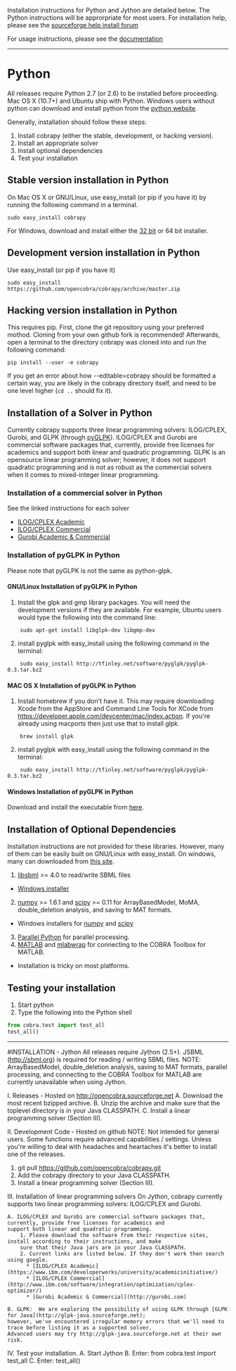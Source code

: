 Installation instructions for Python and Jython are detailed below. The 
Python instructions will be approrpriate for most users. For installation 
help, please see the [sourceforge help install 
forum](https://sourceforge.net/projects/opencobra/forums/forum/4194275)

For usage instructions, please see the 
[documentation](https://cobrapy.readthedocs.org/en/latest/)

--------------------------------------------------------------------------------

# Python
All releases require Python 2.7 (or 2.6) to be installed before proceeding. 
Mac OS X (10.7+) and Ubuntu ship with Python. Windows users without python 
can download and install python from the [python 
website](http://www.python.org/download/releases/2.7.3/).

Generally, installation should follow these steps:

1. Install cobrapy (either the stable, development, or hacking version).
2. Install an appropriate solver
3. Install optional dependencies
4. Test your installation


## Stable version installation in Python
On Mac OS X or GNU/Linux, use easy_install (or pip if you have it) by running
the following command in a terminal.

    sudo easy_install cobrapy

For Windows, download and install either the [32 
bit](https://pypi.python.org/packages/2.7/c/cobra/cobra-0.2.0.win32.exe) or 
64 bit installer.

## Development version installation in Python
Use easy_install (or pip if you have it)

    sudo easy_install https://github.com/opencobra/cobrapy/archive/master.zip

## Hacking version installation in Python
This requires pip. First, clone the git repository using your preferred 
mothod. Cloning from your own github fork is recommended! Afterwards, open a 
terminal to the directory cobrapy was cloned into and run the following 
command:

    pip install --user -e cobrapy

If you get an error about how --editable=cobrapy should be formatted a 
certain way, you are likely in the cobrapy directory itself, and need to be 
one level higher (```cd ..``` should fix it).

## Installation of a Solver in Python
Currently cobrapy supports three linear programming solvers: ILOG/CPLEX, 
Gurobi, and GLPK (through [pyGLPK](http://tfinley.net/software/pyglpk/)). 
ILOG/CPLEX and Gurobi are commercial software packages that, currently, 
provide free licenses for academics and support both linear and quadratic 
programming. GLPK is an opensource linear programming solver; however, it 
does not support quadratic programming and is not as robust as the 
commercial solvers when it comes to mixed-integer linear programming.

### Installation of a commercial solver in Python
See the linked instructions for each solver
* [ILOG/CPLEX Academic](https://www.ibm.com/developerworks/university/academicinitiative/)
* [ILOG/CPLEX Commercial](http://www.ibm.com/software/integration/optimization/cplex-optimizer/)
* [Gurobi Academic & Commercial](http://gurobi.com)

### Installation of pyGLPK in Python
Please note that pyGLPK is not the same as python-glpk.

#### GNU/Linux Installation of pyGLPK in Python
1. Install the glpk and gmp library packages. You will need the development 
versions if they are available. For example, Ubuntu users would type the 
following into the command line:
```
    sudo apt-get install libglpk-dev libgmp-dev
```

2. install pyglpk with easy_install using the following command in the terminal:
```
    sudo easy_install http://tfinley.net/software/pyglpk/pyglpk-0.3.tar.bz2
```

#### MAC OS X Installation of pyGLPK in Python
1. Install homebrew if you don't have it. This may require downloading Xcode 
from the AppStore and Command Line Tools for XCode from 
https://developer.apple.com/devcenter/mac/index.action. If you're already 
using macports then just use that to install glpk.
```
    brew install glpk
```

2. install pyglpk with easy_install using the following command in the terminal:
```
    sudo easy_install http://tfinley.net/software/pyglpk/pyglpk-0.3.tar.bz2
```

#### Windows Installation of pyGLPK in Python
Download and install the executable from [here](https://sourceforge.net/projects/opencobra/files/python/cobra/extras/pyGLPK/).

## Installation of Optional Dependencies
Installation instructions are not provided for these libraries. However, 
many of them can be easily built on GNU/Linux with easy_install. On windows, 
many can downloaded from [this site](http://www.lfd.uci.edu/~gohlke/pythonlibs/).

1. [libsbml](http://sbml.org) >= 4.0 to read/write SBML files
  * [Windows installer](http://www.lfd.uci.edu/~gohlke/pythonlibs/#libsbml)
2. [numpy](http://numpy.org) >= 1.6.1 and [scipy](http://scipy.org) >= 0.11 for 
ArrayBasedModel, MoMA, double_deletion analysis, and saving to MAT formats.
  * Windows installers for 
  [numpy](http://www.lfd.uci.edu/~gohlke/pythonlibs/#numpy) and 
  [scipy](http://www.lfd.uci.edu/~gohlke/pythonlibs/#scipy)
3. [Parallel Python](http://parallelpython.org) for parallel processing.
4. [MATLAB](http://mathworks.com) and 
[mlabwrap](http://mlabwrap.sourceforge.net) for connecting to the COBRA 
Toolbox for MATLAB.
  * Installation is tricky on most platforms.



## Testing your installation
1. Start python
2. Type the following into the Python shell

```python
from cobra.test import test_all
test_all()
```

--------------------------------------------------------------------------------


#INSTALLATION - Jython
All releases require Jython (2.5+).  JSBML (http://sbml.org) is required for reading / writing SBML files.
NOTE: ArrayBasedModel, double_deletion analysis, saving to MAT formats, parallel processing,  and connecting to the
COBRA Toolbox for MATLAB are currently unavailable when using Jython.

I. Releases - Hosted on http://opencobra.sourceforge.net
   A. Download the most recent bzipped archive.
   B. Unzip the archive and make sure that the toplevel directory is in your Java CLASSPATH.
   C. Install a linear programming solver (Section III).

II. Development Code - Hosted on github
  NOTE: Not intended for general users.  Some functions require advanced capabilities / settings.  Unless you're
  willing to deal with headaches and heartaches it's better to install one of the releases.
  1. git pull https://github.com/opencobra/cobrapy.git
  2. Add the cobrapy directory to your Java CLASSPATH.
  3. Install a linear programming solver (Section III).

III. Installation of linear programming solvers
    On Jython, cobrapy currently supports two linear programming solvers: ILOG/CPLEX and Gurobi.

    A. ILOG/CPLEX and Gurobi are commercial software packages that, currently, provide free licenses for academics and
    support both linear and quadratic programming.
        1. Please download the software from their respective sites, install according to their instructions, and make
        sure that their Java jars are in your Java CLASSPATH.
        2. Current links are listed below. If they don't work then search using google.
          * [ILOG/CPLEX Academic](https://www.ibm.com/developerworks/university/academicinitiative/)
          * [ILOG/CPLEX Commercial](http://www.ibm.com/software/integration/optimization/cplex-optimizer/)
          * [Gurobi Academic & Commercial](http://gurobi.com)

    B. GLPK:  We are exploring the possibility of using GLPK through [GLPK for Java](http://glpk-java.sourceforge.net);
    however, we've encountered irregular memory errors that we'll need to trace before listing it as a supported solver.
    Advanced users may try http://glpk-java.sourceforge.net at their own risk.

IV. Test your installation.
  A. Start Jython
  B. Enter: from cobra.test import test_all
  C. Enter: test_all()
